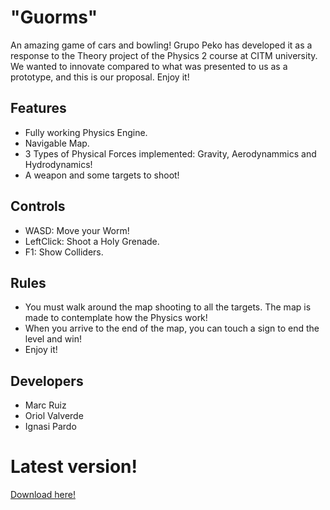 # "Guorms"
An amazing game of cars and bowling! Grupo Peko has developed it as a response to the Theory project of the Physics 2 course at CITM university. We wanted to innovate compared to what was presented to us as a prototype, and this is our proposal. Enjoy it!

## Features
- Fully working Physics Engine.
- Navigable Map.
- 3 Types of Physical Forces implemented: Gravity, Aerodynammics and Hydrodynamics!
- A weapon and some targets to shoot!

## Controls
- WASD: Move your Worm!
- LeftClick: Shoot a Holy Grenade.
- F1: Show Colliders.

## Rules
- You must walk around the map shooting to all the targets. The map is made to contemplate how the Physics work!
- When you arrive to the end of the map, you can touch a sign to end the level and win!
- Enjoy it!

## Developers
- Marc Ruiz
- Oriol Valverde
- Ignasi Pardo

# Latest version!
[Download here!]()
